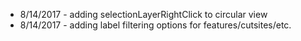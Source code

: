

 - 8/14/2017 - adding selectionLayerRightClick to circular view
 - 8/14/2017 - adding label filtering options for features/cutsites/etc.